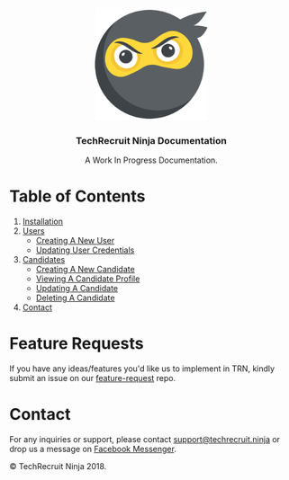 <p align="center"><img src="https://raw.githubusercontent.com/TechRecruitNinja/documentation/master/logo.png" alt="" data-canonical-src="https://raw.githubusercontent.com/TechRecruitNinja/documentation/master/logo.png" width="200" height="200" />
</p>

<h3 align="center">TechRecruit Ninja Documentation</h3>
<p align="center">A Work In Progress Documentation.</p>

# Table of Contents
1. [Installation](Installation)
2. [Users](Users)
    + [Creating A New User](Creating-New-User)
    + [Updating User Credentials](Updating-User-Credentials)
3. [Candidates](Candidates)
    + [Creating A New Candidate](Creating-New-Candidate)
    + [Viewing A Candidate Profile](View-Candidate)
    + [Updating A Candidate](Updating-Candidate)
    + [Deleting A Candidate](Deleting-Candidate)
4. [Contact](Contact)

# Feature Requests
If you have any ideas/features you'd like us to implement in TRN, kindly submit an issue on our [feature-request](https://github.com/TechRecruitNinja/feature-requests) repo.

# Contact
For any inquiries or support, please contact support@techrecruit.ninja or drop us a message on [Facebook Messenger](http://m.me/techrecruitninja).

© TechRecruit Ninja 2018.